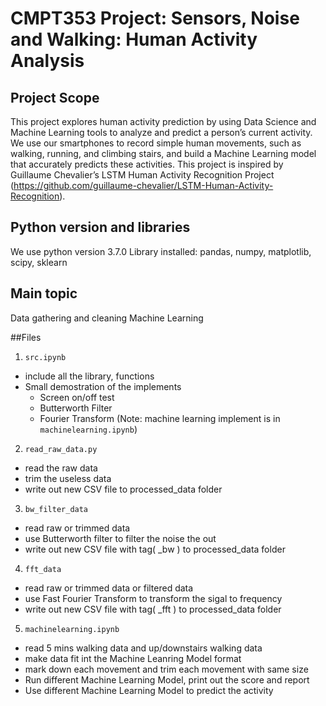 # CMPT353 Project: Sensors, Noise and Walking: Human Activity Analysis


## Project Scope
This project explores human activity prediction by using Data Science and Machine Learning tools to analyze and predict a person’s current activity. We use our smartphones to record simple human movements, such as walking, running, and climbing stairs, and build a Machine Learning model that accurately predicts these activities. This project is inspired by Guillaume Chevalier’s LSTM Human Activity Recognition Project (https://github.com/guillaume-chevalier/LSTM-Human-Activity-Recognition).

## Python version and libraries
We use python version 3.7.0
Library installed: pandas, numpy, matplotlib, scipy, sklearn

## Main topic
Data gathering and cleaning
Machine Learning

##Files
1. `src.ipynb`
  - include all the library, functions
  - Small demostration of the implements
      - Screen on/off test
      - Butterworth Filter
      - Fourier Transform
(Note: machine learning implement is in `machinelearning.ipynb`)

2. `read_raw_data.py`
  - read the raw data
  - trim the useless data
  - write out new CSV file to processed_data folder
 
3. `bw_filter_data`
  - read raw or trimmed data
  - use Butterworth filter to filter the noise the out
  - write out new CSV file with tag( _bw ) to processed_data folder

4. `fft_data`
  - read raw or trimmed data or filtered data
  - use Fast Fourier Transform to transform the sigal to frequency
  - write out new CSV file with tag( _fft ) to processed_data folder

5. `machinelearning.ipynb`
  - read 5 mins walking data and up/downstairs walking data
  - make data fit int the Machine Leanring Model format
  - mark down each movement and trim each movement with same size
  - Run different Machine Learning Model, print out the score and report
  - Use different Machine Learning Model to predict the activity 
